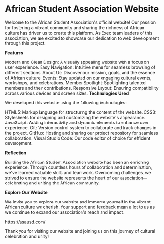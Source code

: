 # African Student Association Website

Welcome to the African Student Association's official website! Our passion for fostering a vibrant community and sharing the richness of African culture has driven us to create this platform. As Exec team leaders of this association, we are excited to showcase our dedication to web development through this project.

**Features**

Modern and Clean Design: A visually appealing website with a focus on user experience.
Easy Navigation: Intuitive menu for seamless browsing of different sections.
About Us: Discover our mission, goals, and the essence of African culture.
Events: Stay updated on our engaging cultural events, workshops, and celebrations.
Member Spotlight: Spotlighting talented members and their contributions.
Responsive Layout: Ensuring compatibility across various devices and screen sizes.
**Technologies Used**

We developed this website using the following technologies:

HTML5: Markup language for structuring the content of the website.
CSS3: Stylesheets for designing and customizing the website's appearance.
JavaScript: Adding interactivity and dynamic elements to enhance user experience.
Git: Version control system to collaborate and track changes in the project.
GitHub: Hosting and sharing our project repository for seamless collaboration.
Visual Studio Code: Our code editor of choice for efficient development.

**Reflection**

Building the African Student Association website has been an enriching experience. Through countless hours of collaboration and determination, we've learned valuable skills and teamwork. Overcoming challenges, we strived to ensure the website represents the heart of our association—celebrating and uniting the African community.

**Explore Our Website**

We invite you to explore our website and immerse yourself in the vibrant African culture we cherish. Your support and feedback mean a lot to us as we continue to expand our association's reach and impact.

https://asausd.com/

Thank you for visiting our website and joining us on this journey of cultural celebration and unity!
